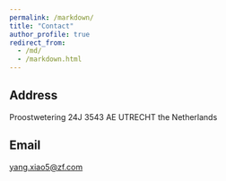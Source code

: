 ```yaml
---
permalink: /markdown/
title: "Contact"
author_profile: true
redirect_from: 
  - /md/
  - /markdown.html
---
```


## Address

Proostwetering 24J
3543 AE UTRECHT
the Netherlands

## Email

yang.xiao5@zf.com
